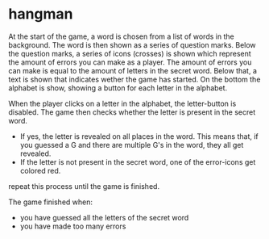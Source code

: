 # hangman

At the start of the game, a word is chosen from a list of words in the background. The word is then shown as a series of question marks.
Below the question marks, a series of icons (crosses) is shown which represent the amount of errors you can make as a player. The amount of errors you can make is equal to the amount of letters in the secret word.
Below that, a text is shown that indicates wether the game has started.
On the bottom the alphabet is show, showing a button for each letter in the alphabet.

When the player clicks on a letter in the alphabet, the letter-button is disabled. The game then checks whether the letter is present in the secret word. 

 - If yes, the letter is revealed on all places in the word. This means that, if you guessed a G and there are multiple G's in the word, they all get revealed.
 - If the letter is not present in the secret word, one of the error-icons get colored red. 

repeat this process until the game is finished.

The game finished when:
 - you have guessed all the letters of the secret word
 - you have made too many errors